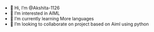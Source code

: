 - 👋 Hi, I’m @Akshita-1126
- 👀 I’m interested in AIML 
- 🌱 I’m currently learning More languages 
- 💞️ I’m looking to collaborate on project based on Aiml using python


<!---
Akshita-1126/Akshita-1126 is a ✨ special ✨ repository because its `README.md` (this file) appears on your GitHub profile.
You can click the Preview link to take a look at your changes.
--->
